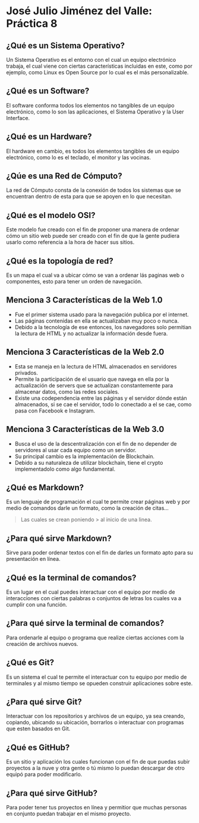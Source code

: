 # José Julio Jiménez del Valle: Práctica 8

## ¿Qué es un Sistema Operativo?
Un Sistema Operativo es el entorno con el cual un equipo electrónico trabaja, el cual viene con ciertas características incluidas en este, como por ejemplo, como Linux es Open Source por lo cual es el más personalizable.

## ¿Qué es un Software?
El software conforma todos los elementos no tangibles de un equipo electrónico, como lo son las aplicaciones, el Sistema Operativo y la User Interface.

## ¿Qué es un Hardware?
El hardware en cambio, es todos los elementos tangibles de un equipo electrónico, como lo es el teclado, el monitor y las vocinas.

## ¿Qúe es una Red de Cómputo?
La red de Cómputo consta de la conexión de todos los sistemas que se encuentran dentro de esta para que se apoyen en lo que necesitan.

## ¿Qué es el modelo OSI?
Este modelo fue creado con el fin de proponer una manera de ordenar cómo un sitio web puede ser creado con el fin de que la gente pudiera usarlo como referencia a la hora de hacer sus sitios.

## ¿Qué es la topología de red?
Es un mapa el cual va a ubicar cómo se van a ordenar lás paginas web o componentes, esto para tener un orden de navegación.

## Menciona 3 Características de la Web 1.0

- Fue el primer sistema usado para la navegación publica por el internet.
- Las páginas contenidas en ella se actualizaban muy poco o nunca.
- Debido a la tecnología de ese entonces, los navegadores solo permitian la lectura de HTML y no actualizar la información desde fuera.

## Menciona 3 Características de la Web 2.0

- Esta se maneja en la lectura de HTML almacenados en servidores privados.
- Permite la participación de el usuario que navega en ella por la actualización de servers que se actualizan constantemente para almacenar datos, como las redes sociales.
- Existe una codependencia entre las páginas y el servidor dónde están almacenados, si se cae el servidor, todo lo conectado a el se cae, como pasa con Facebook e Instagram.

## Menciona 3 Características de la Web 3.0

- Busca el uso de la descentralización con el fin de no depender de servidores al usar cada equipo como un servidor.
- Su principal cambio es la implementación de Blockchain.
- Debido a su naturaleza de utilizar blockchain, tiene el crypto implementadolo como algo fundamental.

## ¿Qué es Markdown?

Es un lenguaje de programación el cual te permite crear páginas web y por medio de comandos darle un formato, como la creación de citas...
> Las cuales se crean poniendo > al inicio de una linea.

## ¿Para qué sirve Markdown?

Sirve para poder ordenar textos con el fin de darles un formato apto para su presentación en línea.

## ¿Qué es la terminal de comandos?

Es un lugar en el cual puedes interactuar con el equipo por medio de interacciones con ciertas palabras o conjuntos de letras los cuales va a cumplir con una función.

## ¿Para qué sirve la terminal de comandos?

Para ordenarle al equipo o programa que realize ciertas acciones com la creación de archivos nuevos.

## ¿Qué es Git?

Es un sistema el cual te permite el interactuar con tu equipo por medio de terminales y al mismo tiempo se opueden construir aplicaciones sobre este.

## ¿Para qué sirve Git?

Interactuar con los repositorios y archivos de un equipo, ya sea creando, copiando, ubicando su ubicación, borrarlos o interactuar con programas que esten basados en Git.

## ¿Qué es GitHub?

Es un sitio y aplicación los cuales funcionan con el fin de que puedas subir proyectos a la nuve y otra gente o tú mismo lo puedan descargar de otro equipó para poder modificarlo.

## ¿Para qué sirve GitHub?

Para poder tener tus proyectos en línea y permitior que muchas personas en conjunto puedan trabajar en el mismo proyecto.